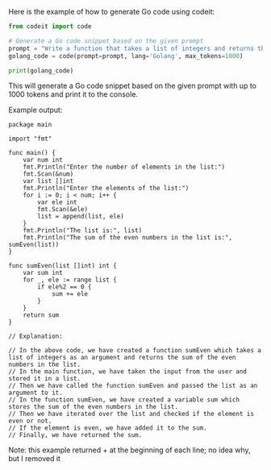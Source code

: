 Here is the example of how to generate Go code using codeit:


```python
from codeit import code

# Generate a Go code snippet based on the given prompt
prompt = "Write a function that takes a list of integers and returns the sum of the even numbers in the list."
golang_code = code(prompt=prompt, lang='Golang', max_tokens=1000)

print(golang_code)
```

This will generate a Go code snippet based on the given prompt with up to 1000 tokens and print it to the console.

Example output:

```golang
package main

import "fmt"

func main() {
	var num int
	fmt.Println("Enter the number of elements in the list:")
	fmt.Scan(&num)
	var list []int
	fmt.Println("Enter the elements of the list:")
	for i := 0; i < num; i++ {
		var ele int
		fmt.Scan(&ele)
		list = append(list, ele)
	}
	fmt.Println("The list is:", list)
	fmt.Println("The sum of the even numbers in the list is:", sumEven(list))
}

func sumEven(list []int) int {
	var sum int
	for _, ele := range list {
		if ele%2 == 0 {
			sum += ele
		}
	}
	return sum
}

// Explanation:

// In the above code, we have created a function sumEven which takes a list of integers as an argument and returns the sum of the even numbers in the list.
// In the main function, we have taken the input from the user and stored it in a list.
// Then we have called the function sumEven and passed the list as an argument to it.
// In the function sumEven, we have created a variable sum which stores the sum of the even numbers in the list.
// Then we have iterated over the list and checked if the element is even or not.
// If the element is even, we have added it to the sum.
// Finally, we have returned the sum.
```

Note: this example returned + at the beginning of each line; no idea why, but I removed it